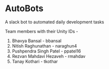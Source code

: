 # AutoBots
A slack bot to automated daily development tasks

Team members with their Unity IDs -
1. Bhavya Bansal - bbansal
2. Nitish Raghunathan - naraghun4
3. Pushpendra Singh Patel - ppatel16
4. Rezvan Mahdavi Hezaveh - rmahdav
5. Tanay Kothari - tkothar
